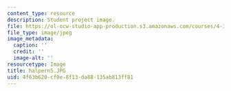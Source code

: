 ```yaml
---
content_type: resource
description: Student project image.
file: https://ol-ocw-studio-app-production.s3.amazonaws.com/courses/4-341-introduction-to-photography-fall-2002/4f63b620cf0e8f13da88135ab813ff81_halpern5.JPG
file_type: image/jpeg
image_metadata:
  caption: ''
  credit: ''
  image-alt: ''
resourcetype: Image
title: halpern5.JPG
uid: 4f63b620-cf0e-8f13-da88-135ab813ff81
---
```


